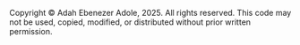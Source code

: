 Copyright © Adah Ebenezer Adole, 2025. All rights reserved.
This code may not be used, copied, modified, or distributed without prior written permission.
